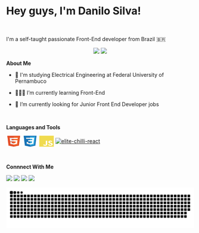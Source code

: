 # Hey guys, I'm Danilo Silva!

<br />

I'm a self-taught passionate Front-End developer from Brazil 🇧🇷

<div align="center">

  <a href="https://elitechilli.com/links" target="_blank"><img height="150em" src="https://github-readme-stats.vercel.app/api?username=elitechilli&show_icons=true&include_all_commits=true&count_private=true&theme=graywhite"/></a>
  <a href="https://elitechilli.com/links" target="_blank"><img height="150em" src="https://github-readme-stats.vercel.app/api/top-langs/?username=elitechilli&layout=compact&langs_count=7&theme=graywhite"/></a>
  
</div>

**About Me**

- 🔌 I'm studying Electrical Engineering at Federal University of Pernambuco

- 👨🏻‍💻 I’m currently learning Front-End

- 💼 I’m currently looking for Junior Front End Developer jobs

<br>



**Languages and Tools**

  <a href="https://elitechilli.com/links" target="_blank"><img align="center" alt="elite-chilli-HTML" height="30" width="40" src="https://raw.githubusercontent.com/devicons/devicon/master/icons/html5/html5-original.svg"><a>
  <a href="https://elitechilli.com/links" target="_blank"><img align="center" alt="elite-chilli-CSS" height="30" width="40" src="https://raw.githubusercontent.com/devicons/devicon/master/icons/css3/css3-original.svg"><a>
  <a href="https://elitechilli.com/links" target="_blank"><img align="center" alt="elite-chilli-Js" height="30" width="40" src="https://raw.githubusercontent.com/devicons/devicon/master/icons/javascript/javascript-plain.svg"><a>
  <a href="https://elitechilli.com/links" target="_blank"><img align="center" alt="elite-chilli-react" height="30" width="40" src="https://cdn.jsdelivr.net/gh/devicons/devicon/icons/react/react-original.svg"><a>
  
  
          
  
  
<br>



**Connnect With Me**

<a href="https://www.youtube.com/channel/UCZmrC4R6OdKOU-Eu1PuJdlg" target="_blank"><img src="https://img.shields.io/badge/YouTube-20232a?style=for-the-badge&logo=youtube&logoColor=white" target="_blank"></a>
<a href="https://instagram.com/elitechilli" target="_blank"><img src="https://img.shields.io/badge/-Instagram-20232a?style=for-the-badge&logo=instagram&logoColor=white" target="_blank"></a>
<a href = "mailto:elitechilli96@gmail.com"><img src="https://img.shields.io/badge/-Gmail-20232a?style=for-the-badge&logo=gmail&logoColor=white" target="_blank"></a>
<a href="https://www.linkedin.com/in/dslva" target="_blank"><img src="https://img.shields.io/badge/-LinkedIn-20232a?style=for-the-badge&logo=linkedin&logoColor=white" target="_blank"></a> 



<div align="center">

<a href="https://elitechilli.com/links">

![Snake animation](https://github.com/elitechilli/elitechilli/blob/output/github-contribution-grid-snake.svg)
  
</div>
 
